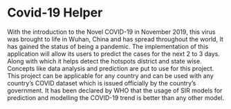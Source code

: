 # Covid-19 Helper

With the introduction to the Novel COVID-19 in November 2019, this virus was brought to life in Wuhan, China and has spread throughout the world, It has gained the status of being a pandemic. The implementation of this application will allow its users to predict the cases for the next 2 to 3 days. Along with which it helps detect the hotspots district and state wise. Concepts like data analysis and prediction are put to use for this project. This project can be applicable for any country and can be used with any country’s COVID dataset which is issued officially by the country’s government.  It has been declared by WHO that the usage of SIR models for prediction and modelling the COVID-19 trend is better than any other model. 
